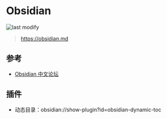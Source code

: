 Obsidian
===
<!--START_SECTION:badge-->

![last modify](https://img.shields.io/static/v1?label=last%20modify&message=2022-07-27%2014:30:06&color=yellowgreen&style=flat-square)

<!--END_SECTION:badge-->
> https://obsidian.md


## 参考
- [Obsidian 中文论坛](https://forum-zh.obsidian.md)

## 插件
- 动态目录：obsidian://show-plugin?id=obsidian-dynamic-toc
